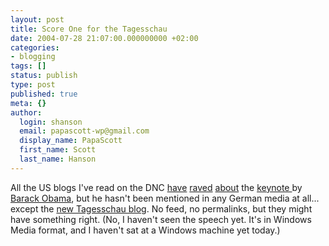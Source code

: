 ```yaml
---
layout: post
title: Score One for the Tagesschau
date: 2004-07-28 21:07:00.000000000 +02:00
categories:
- blogging
tags: []
status: publish
type: post
published: true
meta: {}
author:
  login: shanson
  email: papascott-wp@gmail.com
  display_name: PapaScott
  first_name: Scott
  last_name: Hanson
---
```

<p>All the US blogs I've read on the DNC <a href="http://www.dangerousmeta.com/?p=4013">have</a> <a href="http://www.buzzmachine.com/archives/2004_07_28.html#007607" title="BuzzMachine... by Jeff Jarvis">raved</a> <a href="http://www.davosnewbies.com/2004/07/28#onObama">about</a> the <a href="http://www.msnbc.com/modules/interactive.asp?id=/d/ip/dnc_tuesday_videos_152/data.js&navid=3032091&fmt=full&cp1=1">keynote </a> by <a href="http://www.newyorker.com/fact/content/?040531fa_fact1">Barack Obama</a>, but he hasn't been mentioned in any German media at all... except the <a href="http://blog.tagesschau.de/">new Tagesschau blog</a>. No feed, no permalinks, but they might have something right. (No, I haven't seen the speech yet. It's in Windows Media format, and  I haven't sat at a Windows machine yet today.)</p>
